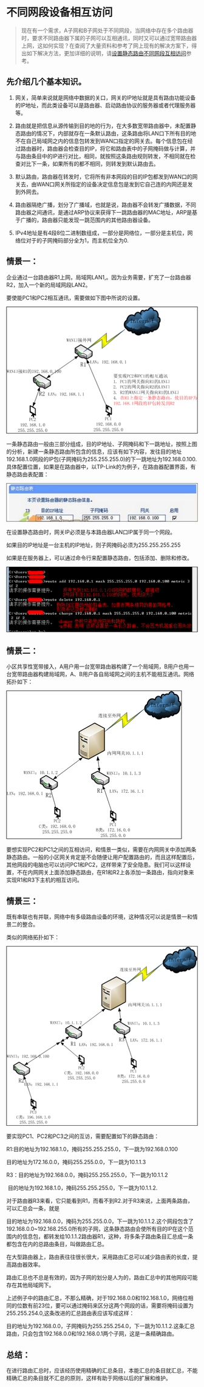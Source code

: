 # 不同网段设备相互访问

> 现在有一个需求，A子网和B子网处于不同网段，当网络中存在多个路由器时，要求不同路由器下属的子网可以互相通讯，同时又可以通过宽带路由器上网，这如何实现？在查阅了大量资料和参考了网上现有的解决方案下，得出如下解决方法，更加详细的说明，请[设置静态路由不同网段互相访问](http://wenku.baidu.com/view/423348edb8f67c1cfad6b8db.html)参考。

## 先介绍几个基本知识。

1. 网关，简单来说就是网络中数据的关口，网关的IP地址就是具有路由功能设备的IP地址，而此类设备可以是路由器、启动路由协议的服务器或者代理服务器等。

2. 路由就是把信息从源传输到目的地的行为，在大多数宽带路由器中，未配置静态路由的情况下，内部就存在一条默认路由，这条路由将LAN口下所有目的地不在自己局域网之内的信息包转发到WAN口指定的网关去。每个信息包在经过路由器时，路由器会检查目的IP，将它和路由表中的子网掩码做与计算，并与路由条目中的IP进行对比，相同，就按照这条路由规则转发，不相同就在检查对比下一条，如果所有的都不相同，则转发到默认路由去。

3. 默认路由，路由器在转发时，它将所有非本网段的目的IP包都发到WAN口的网关去，由WAN口网关所指定的设备决定信息包是发到它自己连的内网还是发到外网去。

4. 路由器隔绝广播，划分了广播域，也就是说，路由器不会转发广播数据，不同路由器之间通讯，是通过ARP协议来获得下一跳路由器的MAC地址，ARP是基于广播的，路由器只能发现一跳范围内的其他路由器设备。

5. IPv4地址是有4段8位二进制数组成，一部分是网络位，一部分是主机位，网络位对于的子网掩码部分全为1，而主机位全为0.

## 情景一：

企业通过一台路由器R1上网，局域网LAN1,。因为业务需要，扩充了一台路由器R2，加入一个新的局域网段LAN2。

要使能PC1和PC2相互通讯，需要做如下图中所说的设置。

![image](../../_ImageAssets/041704354206650.png)

一条静态路由一般由三部分组成，目的IP地址、子网掩码和下一跳地址，按照上图的分析，新建一条静态路由所包含的信息，应该有如下内容，发往目的地址192.168.1.0网段的IP包(子网掩码为255.255.255.0)的下一跳地址为192.168.0.100.具体配置位置，如果是在路由器中，以TP-Link的为例子，在路由器配置界面，有静态路由表配置：

![image](../../_ImageAssets/041704432179801.png)

在设置静态路由时，网关IP必须是与本路由器LAN口IP属于同一个网段。 

如果目的IP地址是一台主机的IP地址，则子网掩码必须为255.255.255.255

如果是在服务器上，可以通过命令行来配置静态路由，包括添加、删除和修改。

![image](../../_ImageAssets/041704445146072.png)

## 情景二：

小区共享性宽带接入，A用户用一台宽带路由器构建了一个局域网，B用户也用一台宽带路由器构建局域网，A、B用户各自局域网之间的主机不能相互通讯。网络拓扑如下：

 ![image](../../_ImageAssets/041704456705385.png)

要想实现PC2和PC1之间的互相访问，和情景一类似，需要在内网网关中添加两条静态路由。一般的小区网关肯定是不会随便让用户配置路由的，而且这样配置后，其他网段的电脑也可以访问PC1和PC2，这样带来了安全隐患。我们可以这样设置，不在内网网关上面添加静态路由，在R1和R2上各添加一条路由，指向对象来实现R1和R3下主机的相互访问。

## 情景三：

既有串联也有并联，网络中有多级路由设备的环境，这种情况可以说是情景一和情景二的整合。

类似的网络拓扑如下：

![image](../../_ImageAssets/041704468893913.png)

要实现PC1、PC2和PC3之间的互访，需要配置如下的静态路由：

R1:目的地址为192.168.1.0，掩码255.255.255.0，下一跳为192.168.0.100

   目的地址为172.16.0.0，掩码255.255.0.0，下一跳为10.1.1.3

R3：目的地址为192.168.0.0，掩码255.255.255.0，下一跳为10.1.1.2

​    目的地址为192.168.1.0，掩码255.255.255.0，下一跳为10.1.1.2.

对于路由器R3来看，它只能看到R1，而看不到R2.对于R3来说，上面两条路由，可以汇总会一条，就是

目的地址为192.168.0.0，掩码为255.255.0.0，下一跳为10.1.1.2.这个网段包含了192.168.0.0~192.168.255.0所有的子网，这条静态路由会使所有目的IP在这个范围内的信息包，都转发给10.1.1.2路由器R1，这种，将多条子路由条目汇总成一条都包含在内的总路由条目，叫做路由汇总。

在大型路由器上，路由表往往很长很大，采用路由汇总可以减少路由表的长度，提高路由器效率。

路由汇总也不总是有效的，因为子网的划分是人为的，路由汇总中的其他网段可能存在其他局域网下。

上述例子中的路由汇总，不那么精确，对于192.168.0.0和192.168.1.0，网络位相同的位数有前23位，要可以通过掩码来区分这两个网段的话，需要将掩码设置为255.255.254.0,这条改进的汇总路由表应该写成这样：

目的地址为192.168.0.0，子网掩码为255.255.254.0，下一跳为10.1.1.2.这条汇总路由，只会包含192.168.0.0和192.168.0.1两个子网，这是一条精确路由。

## 总结：

在进行路由汇总时，应该经历使用精确的汇总条目，本能汇总的条目就汇总，不能精确汇总的条目就不汇总的原则，这样有助于网络以后的扩展和维护。
